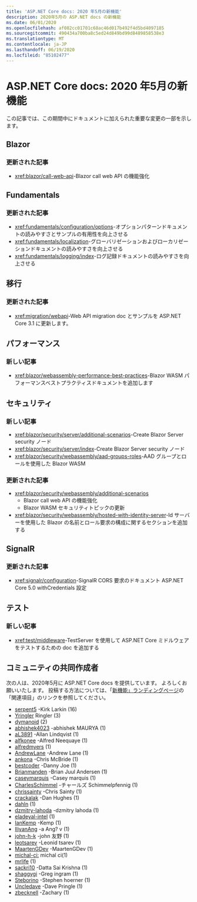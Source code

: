 ```yaml
---
title: 'ASP.NET Core docs: 2020 年5月の新機能'
description: 2020年5月の ASP.NET docs の新機能
ms.date: 06/01/2020
ms.openlocfilehash: af082cc01701c68ac46d017b492f4d5bd4097185
ms.sourcegitcommit: 490434a700ba8c5ed24d849bd99d8489858538e3
ms.translationtype: MT
ms.contentlocale: ja-JP
ms.lasthandoff: 06/19/2020
ms.locfileid: "85102477"
---
```

# <a name="aspnet-core-docs-whats-new-for-may-2020"></a>ASP.NET Core docs: 2020 年5月の新機能

この記事では、この期間中にドキュメントに加えられた重要な変更の一部を示します。

## <a name="blazor"></a>Blazor

### <a name="updated-articles"></a>更新された記事

- <xref:blazor/call-web-api>-Blazor call web API の機能強化

## <a name="fundamentals"></a>Fundamentals

### <a name="updated-articles"></a>更新された記事

- <xref:fundamentals/configuration/options>-オプションパターンドキュメントの読みやすさとサンプルの有用性を向上させる
- <xref:fundamentals/localization>-グローバリゼーションおよびローカリゼーションドキュメントの読みやすさを向上させる
- <xref:fundamentals/logging/index>-ログ記録ドキュメントの読みやすさを向上させる

## <a name="migration"></a>移行

### <a name="updated-articles"></a>更新された記事

- <xref:migration/webapi>-Web API migration doc とサンプルを ASP.NET Core 3.1 に更新します。

## <a name="performance"></a>パフォーマンス

### <a name="new-articles"></a>新しい記事

- <xref:blazor/webassembly-performance-best-practices>-Blazor WASM パフォーマンスベストプラクティスドキュメントを追加します

## <a name="security"></a>セキュリティ

### <a name="new-articles"></a>新しい記事

- <xref:blazor/security/server/additional-scenarios>-Create Blazor Server security ノード
- <xref:blazor/security/server/index>-Create Blazor Server security ノード
- <xref:blazor/security/webassembly/aad-groups-roles>-AAD グループとロールを使用した Blazor WASM

### <a name="updated-articles"></a>更新された記事

- <xref:blazor/security/webassembly/additional-scenarios>
  - Blazor call web API の機能強化
  - Blazor WASM セキュリティトピックの更新
- <xref:blazor/security/webassembly/hosted-with-identity-server>-Id サーバーを使用した Blazor の名前とロール要求の構成に関するセクションを追加する

## <a name="signalr"></a>SignalR

### <a name="updated-articles"></a>更新された記事

- <xref:signalr/configuration>-SignalR CORS 要求のドキュメント ASP.NET Core 5.0 withCredentials 設定

## <a name="testing"></a>テスト

### <a name="new-articles"></a>新しい記事

- <xref:test/middleware>-TestServer を使用して ASP.NET Core ミドルウェアをテストするための doc を追加する

## <a name="community-contributors"></a>コミュニティの共同作成者

次の人は、2020年5月に ASP.NET Core docs を提供しています。 よろしくお願いいたします。 投稿する方法については、「[新機能」ランディングページ](index.yml)の「関連項目」のリンクを参照してください。

- [serpent5](https://github.com/serpent5) -Kirk Larkin (16)
- [Yringler](https://github.com/yringler) Ringler (3)
- [dymanoid](https://github.com/dymanoid) (2)
- [abhishek4023](https://github.com/abhishek4023) -abhishek MAURYA (1)
- [aL3891](https://github.com/aL3891) -Allan Lindqvist (1)
- [alfkonee](https://github.com/alfkonee) -Alfred Neequaye (1)
- [alfredmyers](https://github.com/alfredmyers) (1)
- [AndrewLane](https://github.com/AndrewLane) -Andrew Lane (1)
- [ankona](https://github.com/ankona) -Chris McBride (1)
- [bestcoder](https://github.com/bestcoder) -Danny Joe (1)
- [Brianmanden](https://github.com/Brianmanden) -Brian Juul Andersen (1)
- [caseymarquis](https://github.com/caseymarquis) -Casey marquis (1)
- [CharlesSchimmel](https://github.com/CharlesSchimmel) -チャールズ Schimmelpfennig (1)
- [chrissainty](https://github.com/chrissainty) -Chris Sainty (1)
- [crackalak](https://github.com/crackalak) -Dan Hughes (1)
- [dahln](https://github.com/dahln) (1)
- [dzmitry-lahoda](https://github.com/dzmitry-lahoda) -dzmitry lahoda (1)
- [eladeyal-intel](https://github.com/eladeyal-intel) (1)
- [IanKemp](https://github.com/IanKemp) -Kemp (1)
- [IliyanAng](https://github.com/IliyanAng) -a Ang? v (1)
- [john-h-k](https://github.com/john-h-k) -john 友野 (1)
- [leotsarev](https://github.com/leotsarev) -Leonid tsarev (1)
- [MaartenGDev](https://github.com/MaartenGDev) -MaartenGDev (1)
- [michal-ci:](https://github.com/michal-ciechan) michal ci(1)
- [mrlife](https://github.com/mrlife) (1)
- [sackri10](https://github.com/sackri10) -Datta Sai Krishna (1)
- [shaggygi](https://github.com/shaggygi) -Greg ingram (1)
- [Steborino](https://github.com/Steborino) -Stephen hoerner (1)
- [Uncledave](https://github.com/UncleDave) -Dave Pringle (1)
- [zbecknell](https://github.com/zbecknell) -Zachary (1)
